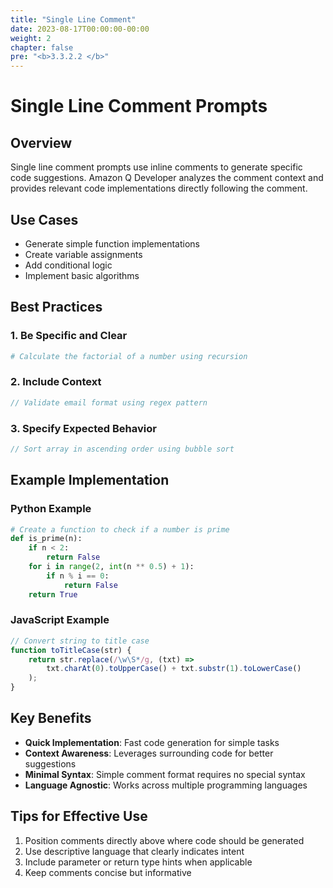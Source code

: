 ```yaml
---
title: "Single Line Comment"
date: 2023-08-17T00:00:00-00:00
weight: 2
chapter: false
pre: "<b>3.3.2.2 </b>"
---
```


# Single Line Comment Prompts

## Overview
Single line comment prompts use inline comments to generate specific code suggestions. Amazon Q Developer analyzes the comment context and provides relevant code implementations directly following the comment.

## Use Cases
- Generate simple function implementations
- Create variable assignments
- Add conditional logic
- Implement basic algorithms

## Best Practices

### 1. Be Specific and Clear
```python
# Calculate the factorial of a number using recursion
```

### 2. Include Context
```javascript
// Validate email format using regex pattern
```

### 3. Specify Expected Behavior
```java
// Sort array in ascending order using bubble sort
```

## Example Implementation

### Python Example
```python
# Create a function to check if a number is prime
def is_prime(n):
    if n < 2:
        return False
    for i in range(2, int(n ** 0.5) + 1):
        if n % i == 0:
            return False
    return True
```

### JavaScript Example
```javascript
// Convert string to title case
function toTitleCase(str) {
    return str.replace(/\w\S*/g, (txt) => 
        txt.charAt(0).toUpperCase() + txt.substr(1).toLowerCase()
    );
}
```

## Key Benefits
- **Quick Implementation**: Fast code generation for simple tasks
- **Context Awareness**: Leverages surrounding code for better suggestions
- **Minimal Syntax**: Simple comment format requires no special syntax
- **Language Agnostic**: Works across multiple programming languages

## Tips for Effective Use
1. Position comments directly above where code should be generated
2. Use descriptive language that clearly indicates intent
3. Include parameter or return type hints when applicable
4. Keep comments concise but informative
